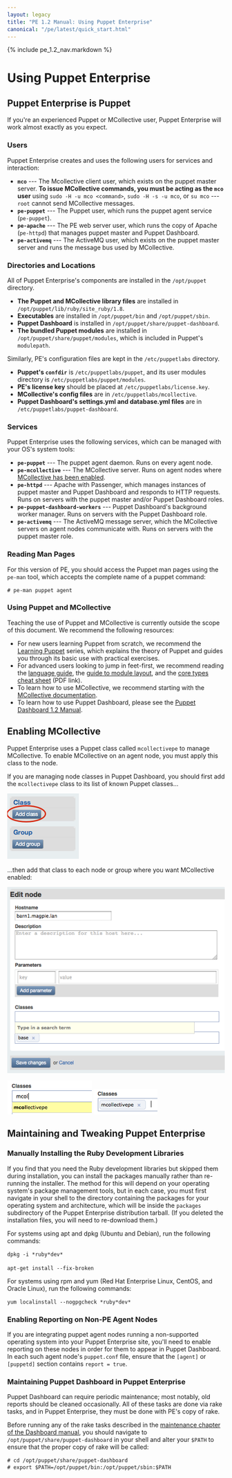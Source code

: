 ```yaml
---
layout: legacy
title: "PE 1.2 Manual: Using Puppet Enterprise"
canonical: "/pe/latest/quick_start.html"
---
```


{% include pe_1.2_nav.markdown %}

Using Puppet Enterprise
=======================


Puppet Enterprise is Puppet
------

If you're an experienced Puppet or MCollective user, Puppet Enterprise will work almost exactly as you expect. 

### Users

Puppet Enterprise creates and uses the following users for services and interaction:

- **`mco`** --- The Mcollective client user, which exists on the puppet master server. **To issue MCollective commands, you must be acting as the `mco` user** using `sudo -H -u mco <command>`, `sudo -H -s -u mco`, or `su mco` --- `root` cannot send MCollective messages.
- **`pe-puppet`** --- The Puppet user, which runs the puppet agent service (`pe-puppet`).
- **`pe-apache`** --- The PE web server user, which runs the copy of Apache (`pe-httpd`) that manages puppet master and Puppet Dashboard.
- **`pe-activemq`** --- The ActiveMQ user, which exists on the puppet master server and runs the message bus used by MCollective.

### Directories and Locations

All of Puppet Enterprise's components are installed in the `/opt/puppet` directory.

* **The Puppet and MCollective library files** are installed in `/opt/puppet/lib/ruby/site_ruby/1.8`.
* **Executables** are installed in `/opt/puppet/bin` and `/opt/puppet/sbin`.
* **Puppet Dashboard** is installed in `/opt/puppet/share/puppet-dashboard`.
* **The bundled Puppet modules** are installed in `/opt/puppet/share/puppet/modules`, which is included in Puppet's `modulepath`. 

Similarly, PE's configuration files are kept in the `/etc/puppetlabs` directory.

* **Puppet's `confdir`** is `/etc/puppetlabs/puppet`, and its user modules directory is `/etc/puppetlabs/puppet/modules`.
* **PE's license key** should be placed at `/etc/puppetlabs/license.key`.
* **MCollective's config files** are in `/etc/puppetlabs/mcollective`. 
* **Puppet Dashboard's settings.yml and database.yml files** are in `/etc/puppetlabs/puppet-dashboard`. 

### Services

Puppet Enterprise uses the following services, which can be managed with your OS's system tools:

- **`pe-puppet`** --- The puppet agent daemon. Runs on every agent node.
- **`pe-mcollective`** --- The MCollective server. Runs on agent nodes where [MCollective has been enabled][enablemco].
- **`pe-httpd`** --- Apache with Passenger, which manages instances of puppet master and Puppet Dashboard and responds to HTTP requests. Runs on servers with the puppet master and/or Puppet Dashboard roles.
- **`pe-puppet-dashboard-workers`** --- Puppet Dashboard's background worker manager. Runs on servers with the Puppet Dashboard role.
- **`pe-activemq`** --- The ActiveMQ message server, which the MCollective servers on agent nodes communicate with. Runs on servers with the puppet master role.

### Reading Man Pages

For this version of PE, you should access the Puppet man pages using the `pe-man` tool, which accepts the complete name of a puppet command:

    # pe-man puppet agent

### Using Puppet and MCollective

Teaching the use of Puppet and MCollective is currently outside the scope of this document. We recommend the following resources:

* For new users learning Puppet from scratch, we recommend the [Learning Puppet][lp] series, which explains the theory of Puppet and guides you through its basic use with practical exercises. 
* For advanced users looking to jump in feet-first, we recommend reading the [language guide][lg], the [guide to module layout][modules], and the [core types cheat sheet][coretypes] (PDF link).
* To learn how to use MCollective, we recommend starting with the [MCollective documentation][mco].
* To learn how to use Puppet Dashboard, please see the [Puppet Dashboard 1.2 Manual][dashboard].

[dashboard]: http://docs.puppetlabs.com/dashboard/manual/1.2
[modules]: http://docs.puppetlabs.com/puppet/2.7/reference/modules_fundamentals.html
[coretypes]: http://docs.puppetlabs.com/puppet_core_types_cheatsheet.pdf
[lg]: http://docs.puppetlabs.com/guides/language_guide.html
[lp]: http://docs.puppetlabs.com/learning/
[mco]: http://docs.puppetlabs.com/mcollective/index.html
[docs]: http://docs.puppetlabs.com

Enabling MCollective
-----

[enablemco]: #enabling-mcollective

Puppet Enterprise uses a Puppet class called `mcollectivepe` to manage MCollective. To enable MCollective on an agent node, you must apply this class to the node.

If you are managing node classes in Puppet Dashboard, you should first add the `mcollectivepe` class to its list of known Puppet classes...

![Add class button](./images/general/dashboard-addclass.png)

...then add that class to each node or group where you want MCollective enabled:

![Edit node screen](./images/general/dashboard-class-for-node1.png)

![Typing a class name](./images/general/dashboard-class-for-node2.png) ![Selecting a known class](./images/general/dashboard-class-for-node3.png)


Maintaining and Tweaking Puppet Enterprise
-----

### Manually Installing the Ruby Development Libraries

If you find that you need the Ruby development libraries but skipped them during installation, you can install the packages manually rather than re-running the installer. The method for this will depend on your operating system's package management tools, but in each case, you must first navigate in your shell to the directory containing the packages for your operating system and architecture, which will be inside the `packages` subdirectory of the Puppet Enterprise distribution tarball. (If you deleted the installation files, you will need to re-download them.)

For systems using apt and dpkg (Ubuntu and Debian), run the following commands: 

    dpkg -i *ruby*dev* 

    apt-get install --fix-broken

For systems using rpm and yum (Red Hat Enterprise Linux, CentOS, and Oracle Linux), run the following commands: 

    yum localinstall --nogpgcheck *ruby*dev* 

### Enabling Reporting on Non-PE Agent Nodes

If you are integrating puppet agent nodes running a non-supported operating system into your Puppet Enterprise site, you'll need to enable reporting on these nodes in order for them to appear in Puppet Dashboard. In each such agent node's `puppet.conf` file, ensure that the `[agent]` or `[puppetd]` section contains `report = true`. 

### Maintaining Puppet Dashboard in Puppet Enterprise

[dashmaint]: http://docs.puppetlabs.com/dashboard/manual/1.2/maintaining.html

Puppet Dashboard can require periodic maintenance; most notably, old reports should be cleaned occasionally. All of these tasks are done via rake tasks, and in Puppet Enterprise, they must be done with PE's copy of rake. 

Before running any of the rake tasks described in the [maintenance chapter of the Dashboard manual][dashmaint], you should navigate to `/opt/puppet/share/puppet-dashboard` in your shell and alter your `$PATH` to ensure that the proper copy of rake will be called:

    # cd /opt/puppet/share/puppet-dashboard
    # export $PATH=/opt/puppet/bin:/opt/puppet/sbin:$PATH

